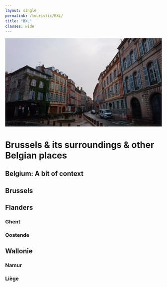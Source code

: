 ```yaml
---
layout: single
permalink: /touristic/BXL/
title: "BXL"
classes: wide
---
```


<img src="/assets/images/Toulouse_rainy.jpg" alt="Touristic point"> 

# Brussels & its surroundings & other Belgian places

## Belgium: A bit of context

## Brussels

## Flanders
### Ghent
### Oostende

## Wallonie
### Namur
### Liège
